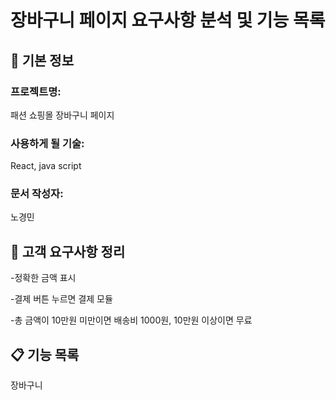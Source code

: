 # 장바구니 페이지 요구사항 분석 및 기능 목록

## 📌 기본 정보
### 프로젝트명: 
 패션 쇼핑몰 장바구니 페이지

### 사용하게 될 기술: 
 React, java script

### 문서 작성자: 
노경민

## 📝 고객 요구사항 정리
-정확한 금액 표시

-결제 버튼 누르면 결제 모듈

-총 금액이 10만원 미만이면 배송비 1000원, 10만원 이상이면 무료

## 📋 기능 목록
장바구니 
